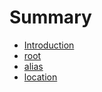 # Summary

* [Introduction](README.md)
* [root](root.md)
* [alias](alias.md)
* [location](location.md)
